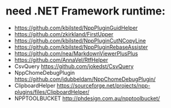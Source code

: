 # need .NET Framework runtime:

* https://github.com/kbilsted/NppPluginGuidHelper
* https://github.com/zkirkland/FirstUpper
* https://github.com/kbilsted/NppPluginCutNCopyLine
* https://github.com/kbilsted/NppPluginRebaseAssister
* https://github.com/nea/MarkdownViewerPlusPlus
* https://github.com/AnnaVel/RtfHelper
* CsvQuery
https://github.com/jokedst/CsvQuery
* NppChomeDebugPlugin
https://github.com/jdubbeldam/NppChomeDebugPlugin/
* ClipboardHelper
https://sourceforge.net/projects/npp-plugins/files/ClipboardHelper/
* NPPTOOLBUCKET
http://phdesign.com.au/npptoolbucket/
